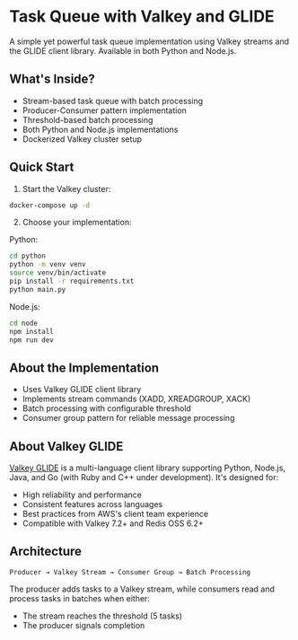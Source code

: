 # Task Queue with Valkey and GLIDE

A simple yet powerful task queue implementation using Valkey streams and the GLIDE client library. Available in both Python and Node.js.

## What's Inside?

- Stream-based task queue with batch processing
- Producer-Consumer pattern implementation
- Threshold-based batch processing
- Both Python and Node.js implementations
- Dockerized Valkey cluster setup

## Quick Start

1. Start the Valkey cluster:
```bash
docker-compose up -d
```

2. Choose your implementation:

Python:
```bash
cd python
python -m venv venv
source venv/bin/activate
pip install -r requirements.txt
python main.py
```

Node.js:
```bash
cd node
npm install
npm run dev
```

## About the Implementation

- Uses Valkey GLIDE client library
- Implements stream commands (XADD, XREADGROUP, XACK)
- Batch processing with configurable threshold
- Consumer group pattern for reliable message processing

## About Valkey GLIDE

[Valkey GLIDE](https://github.com/valkey-io/valkey-glide) is a multi-language client library supporting Python, Node.js, Java, and Go (with Ruby and C++ under development). It's designed for:

- High reliability and performance
- Consistent features across languages
- Best practices from AWS's client team experience
- Compatible with Valkey 7.2+ and Redis OSS 6.2+

## Architecture

```
Producer → Valkey Stream → Consumer Group → Batch Processing
```

The producer adds tasks to a Valkey stream, while consumers read and process tasks in batches when either:
- The stream reaches the threshold (5 tasks)
- The producer signals completion
